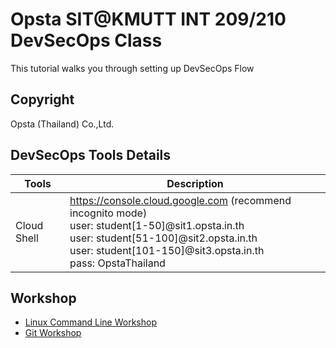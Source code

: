 # Opsta SIT@KMUTT INT 209/210 DevSecOps Class

This tutorial walks you through setting up DevSecOps Flow

## Copyright

Opsta (Thailand) Co.,Ltd.

## DevSecOps Tools Details

| Tools           | Description                                                                                                                                                                                                             |
|-----------------|-------------------------------------------------------------------------------------------------------------------------------------------------------------------------------------------------------------------------|
| Cloud Shell     | <https://console.cloud.google.com> (recommend incognito mode)<br/>user: student[1-50]@sit1.opsta.in.th<br/>user: student[51-100]@sit2.opsta.in.th<br/>user: student[101-150]@sit3.opsta.in.th<br/>pass: OpstaThailand                                                                                                                              |

## Workshop

* [Linux Command Line Workshop](docs/01-linux.md)
* [Git Workshop](docs/02-git.md)
